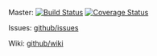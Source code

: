 Master: [![Build Status](https://travis-ci.org/open-review/open-review.png?branch=master)](https://travis-ci.org/open-review/open-review) 
[![Coverage Status](https://coveralls.io/repos/open-review/open-review/badge.png)](https://coveralls.io/r/open-review/open-review)

Issues: [github/issues](https://github.com/open-review/open-review/issues)

Wiki: [github/wiki](https://github.com/open-review/open-review/wiki)

